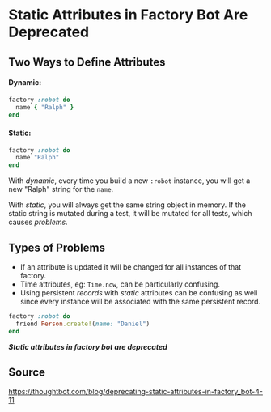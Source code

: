 Static Attributes in Factory Bot Are Deprecated
===============================================================================

Two Ways to Define Attributes
-------------------------------------------------------------------------------

#### Dynamic:
```ruby
factory :robot do
  name { "Ralph" }
end
```

#### Static:
```ruby
factory :robot do
  name "Ralph"
end
```

With *dynamic*, every time you build a new `:robot` instance, you will get a new
"Ralph" string for the `name`.

With *static*, you will always get the same string object in memory.  If the
static string is mutated during a test, it will be mutated for all tests, which
causes *problems*.

Types of Problems
-------------------------------------------------------------------------------
* If an attribute is updated it will be changed for all instances of that
  factory.
* Time attributes, eg: `Time.now`, can be particularly confusing.
* Using persistent _records_ with _static_ attributes can be confusing as well
  since every instance will be associated with the same persistent record.

```ruby
factory :robot do
  friend Person.create!(name: "Daniel")
end
```

***Static attributes in factory bot are deprecated***

Source
-------------------------------------------------------------------------------

https://thoughtbot.com/blog/deprecating-static-attributes-in-factory_bot-4-11
